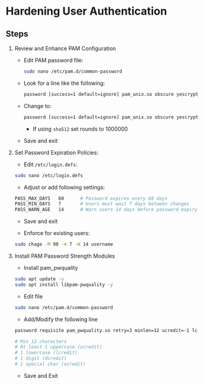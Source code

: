 # Hardening User Authentication 

## Steps 

1. Review and Enhance PAM Configuration 

    - Edit PAM password file: 
        ```bash 
        sudo nano /etc/pam.d/common-password
        ```
    
    - Look for a line like the following: 
        ```bash 
        password [success=1 default=ignore] pam_unix.so obscure yescrypt
        ```
    
    - Change to: 
        ```bash 
        password [success=1 default=ignore] pam_unix.so obscure yescrypt rounds=65536
        ```

        - If using `sha512` set rounds to 1000000
    
    - Save and exit 

2. Set Password Expiration Policies:

    - Edit `/etc/login.defs`:
    ```bash 
    sudo nano /etc/login.defs
    ```

    - Adjust or add following settings:
    ```bash 
    PASS_MAX_DAYS   60      # Password expires every 60 days
    PASS_MIN_DAYS   7       # Users must wait 7 days between changes
    PASS_WARN_AGE   14      # Warn users 14 days before password expiry
    ```

    - Save and exit 

    - Enforce for existing users:
    ```bash 
    sudo chage -M 90 -m 7 -W 14 username
    ```

3. Install PAM Password Strength Modules

    - Install pam_pwquality
    ```bash 
    sudo apt update -y
    sudo apt install libpam-pwquality -y
    ```

    - Edit file 
    ```bash 
    sudo nano /etc/pam.d/common-password
    ```
    
    - Add/Modify the following line 
    ```bash 
    password requisite pam_pwquality.so retry=3 minlen=12 ucredit=-1 lcredit=-1 dcredit=-1 ocredit=-1

    # Min 12 characters
    # At least 1 uppercase (ucredit)
    # 1 lowercase (lcredit)
    # 1 digit (dcredit)
    # 1 special char (ocredit)
    ```

    - Save and Exit
